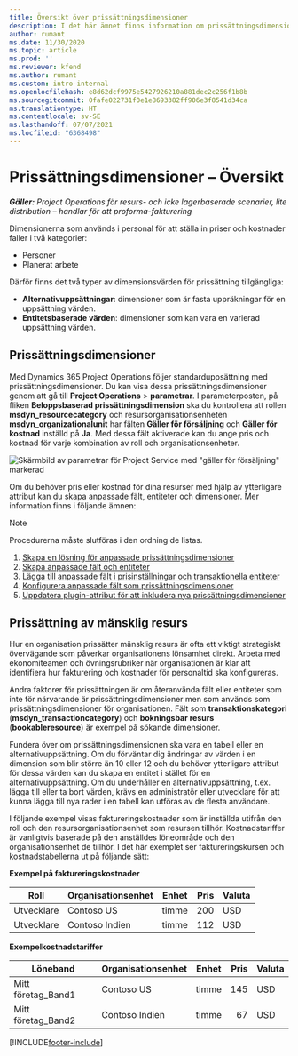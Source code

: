 ```yaml
---
title: Översikt över prissättningsdimensioner
description: I det här ämnet finns information om prissättningsdimensioner i Dynamics 365 Project Operations.
author: rumant
ms.date: 11/30/2020
ms.topic: article
ms.prod: ''
ms.reviewer: kfend
ms.author: rumant
ms.custom: intro-internal
ms.openlocfilehash: e8d62dcf9975e5427926210a881dec2c256f1b8b
ms.sourcegitcommit: 0fafe022731f0e1e8693382ff906e3f8541d34ca
ms.translationtype: HT
ms.contentlocale: sv-SE
ms.lasthandoff: 07/07/2021
ms.locfileid: "6368498"
---
```

# <a name="pricing-dimensions-overview"></a>Prissättningsdimensioner – Översikt

_**Gäller:** Project Operations för resurs- och icke lagerbaserade scenarier, lite distribution – handlar för att proforma-fakturering_

Dimensionerna som används i personal för att ställa in priser och kostnader faller i två kategorier:

- Personer
- Planerat arbete

Därför finns det två typer av dimensionsvärden för prissättning tillgängliga:

- **Alternativuppsättningar**: dimensioner som är fasta uppräkningar för en uppsättning värden.
- **Entitetsbaserade värden**: dimensioner som kan vara en varierad uppsättning värden.

## <a name="pricing-dimensions"></a>Prissättningsdimensioner

Med Dynamics 365 Project Operations följer standarduppsättning med prissättningsdimensioner. Du kan visa dessa prissättningsdimensioner genom att gå till **Project Operations** > **parametrar**. I parameterposten, på fliken **Beloppsbaserad prissättningsdimension** ska du kontrollera att rollen **msdyn_resourcecategory** och resursorganisationsenheten **msdyn_organizationalunit** har fälten **Gäller för försäljning** och **Gäller för kostnad** inställd på **Ja**. Med dessa fält aktiverade kan du ange pris och kostnad för varje kombination av roll och organisationsenheter.

![Skärmbild av parametrar för Project Service med "gäller för försäljning" markerad](media/PS-OOB-parameters.png)

Om du behöver pris eller kostnad för dina resurser med hjälp av ytterligare attribut kan du skapa anpassade fält, entiteter och dimensioner. Mer information finns i följande ämnen: 
  
  > [!NOTE]
  > Procedurerna måste slutföras i den ordning de listas.

1. [Skapa en lösning för anpassade prissättningsdimensioner](../sales/create-solution-custompd.md)
2. [Skapa anpassade fält och entiteter](create-custom-fields-entities-pricing-dimensions.md)
3. [Lägga till anpassade fält i prisinställningar och transaktionella entiteter](add-custom-fields-price-setup-transactional-entities.md)
4. [Konfigurera anpassade fält som prissättningsdimensioner](set-up-custom-fields-pricing-dimensions.md)
5. [Uppdatera plugin-attribut för att inkludera nya prissättningsdimensioner](update-plugin-attributes-pd.md)


## <a name="pricing-human-resource-time"></a>Prissättning av mänsklig resurs
Hur en organisation prissätter mänsklig resurs är ofta ett viktigt strategiskt övervägande som påverkar organisationens lönsamhet direkt. Arbeta med ekonomiteamen och övningsrubriker när organisationen är klar att identifiera hur fakturering och kostnader för personaltid ska konfigureras.

Andra faktorer för prissättningen är om återanvända fält eller entiteter som inte för närvarande är prissättningsdimensioner men som används som prissättningsdimensioner för organisationen. Fält som **transaktionskategori** (**msdyn_transactioncategory**) och **bokningsbar resurs** (**bookableresource**) är exempel på sökande dimensioner. 

Fundera över om prissättningsdimensionen ska vara en tabell eller en alternativuppsättning. Om du förväntar dig ändringar av värden i en dimension som blir större än 10 eller 12 och du behöver ytterligare attribut för dessa värden kan du skapa en entitet i stället för en alternativuppsättning. Om du underhåller en alternativuppsättning, t.ex. lägga till eller ta bort värden, krävs en administratör eller utvecklare för att kunna lägga till nya rader i en tabell kan utföras av de flesta användare.

I följande exempel visas faktureringskostnader som är inställda utifrån den roll och den resursorganisationsenhet som resursen tillhör. Kostnadstariffer är vanligtvis baserade på den anställdes löneområde och den organisationsenhet de tillhör. I det här exemplet ser faktureringskursen och kostnadstabellerna ut på följande sätt:

**Exempel på faktureringskostnader**

| Roll        | Organisationsenhet    |Enhet      |Pris      |Valuta  |
| ------------|-------------|----------|----------:|----------|
| Utvecklare   | Contoso US  |timme | 200|USD     |
| Utvecklare   | Contoso Indien |timme|   112|USD     |


**Exempelkostnadstariffer**

| Löneband     | Organisationsenhet    |Enhet      |Pris      |Valuta  |
| ----------------|-------------|----------|----------:|----------|
| Mitt företag_Band1 | Contoso US  |timme | 145|USD     |
| Mitt företag_Band2 | Contoso Indien |timme|   67|USD     |


[!INCLUDE[footer-include](../includes/footer-banner.md)]